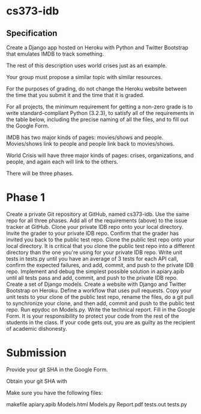 cs373-idb
=========

Specification
-------------
Create a Django app hosted on Heroku with Python and Twitter Bootstrap that emulates IMDB to track something.

The rest of this description uses world crises just as an example.

Your group must propose a similar topic with similar resources.

For the purposes of grading, do not change the Heroku website between the time that you submit it and the time that it is graded.

For all projects, the minimum requirement for getting a non-zero grade is to write standard-compliant Python (3.2.3), to satisfy all of the requirements in the table below, including the precise naming of all the files, and to fill out the Google Form.

IMDB has two major kinds of pages: movies/shows and people. Movies/shows link to people and people link back to movies/shows.

World Crisis will have three major kinds of pages: crises, organizations, and people, and again each will link to the others.

There will be three phases.

Phase 1
=======

Create a private Git repository at GitHub, named cs373-idb.
Use the same repo for all three phases.
Add all of the requirements (above) to the issue tracker at GitHub.
Clone your private IDB repo onto your local directory.
Invite the grader to your private IDB repo.
Confirm that the grader has invited you back to the public test repo.
Clone the public test repo onto your local directory. It is critical that you clone the public test repo into a different directory than the one you're using for your private IDB repo.
Write unit tests in tests.py until you have an average of 3 tests for each API call, confirm the expected failures, and add, commit, and push to the private IDB repo.
Implement and debug the simplest possible solution in apiary.apib until all tests pass and add, commit, and push to the private IDB repo.
Create a set of Django models.
Create a website with Django and Twitter Bootstrap on Heroku.
Define a workflow that uses pull requests.
Copy your unit tests to your clone of the public test repo, rename the files, do a git pull to synchronize your clone, and then add, commit and push to the public test repo.
Run epydoc on Models.py.
Write the technical report.
Fill in the Google Form.
It is your responsibility to protect your code from the rest of the students in the class. If your code gets out, you are as guilty as the recipient of academic dishonesty.

Submission
==========
Provide your git SHA in the Google Form.

Obtain your git SHA with

Make sure you have the following files:

makefile
apiary.apib
Models.html
Models.py
Report.pdf
tests.out
tests.py
